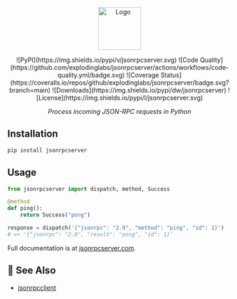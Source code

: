 <p align="center">
  <img alt="Logo" height="96" src="https://github.com/explodinglabs/jsonrpcserver/blob/main/docs/logo.png?raw=true" />
</p>

<p align="center">
![PyPI](https://img.shields.io/pypi/v/jsonrpcserver.svg)
![Code Quality](https://github.com/explodinglabs/jsonrpcserver/actions/workflows/code-quality.yml/badge.svg)
![Coverage Status](https://coveralls.io/repos/github/explodinglabs/jsonrpcserver/badge.svg?branch=main)
![Downloads](https://img.shields.io/pypi/dw/jsonrpcserver)
![License](https://img.shields.io/pypi/l/jsonrpcserver.svg)
</p>

<p align="center">
  <i>Process incoming JSON-RPC requests in Python</i>
</p>

## Installation

```sh
pip install jsonrpcserver
```

## Usage

```python
from jsonrpcserver import dispatch, method, Success

@method
def ping():
    return Success("pong")

response = dispatch('{"jsonrpc": "2.0", "method": "ping", "id": 1}')
# => '{"jsonrpc": "2.0", "result": "pong", "id": 1}'
```

Full documentation is at [jsonrpcserver.com](https://www.jsonrpcserver.com/).

## 📖 See Also

- [jsonrpcclient](https://github.com/explodinglabs/jsonrpcclient)
